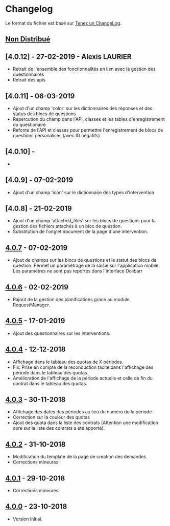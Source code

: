 # Changelog
Le format du fichier est basé sur [Tenez un ChangeLog](http://keepachangelog.com/fr/1.0.0/).

## [Non Distribué]

## [4.0.12] - 27-02-2019 - Alexis LAURIER
- Retrait de l'ensemble des fonctionnalités en lien avec la gestion des questionnaires
- Retrait des apis

## [4.0.11] - 06-03-2019
- Ajout d'un champ 'color' sur les dictionnaires des réponses et des status des blocs de questions
- Répercution du champ dans l'API, classes et les tables d'enregistrement du questionaire
- Refonte de l'API et classes pour permettre l'enregistrement de blocs de questions personalisés (avec ID négatifs)

## [4.0.10] - 
- 

## [4.0.9] - 07-02-2019
- Ajout d'un champ 'icon' sur le dictionnaire des types d'intervention

## [4.0.8] - 21-02-2019
- Ajout d'un champ 'attached_files' sur les blocs de questions pour la gestion des fichiers attachés à un bloc de question.
- Substitution de l'onglet document de la page d'une intervention.

## [4.0.7] - 07-02-2019
- Ajout de champs sur les blocs de questions et le statut des blocs de question. Permet un paramétrage de la saisie sur l'application mobile. Les paramètres ne sont pas reportés dans l'interface Dolibarr

## [4.0.6] - 02-02-2019
- Rajout de la gestion des planifications grace au module RequestManager.

## [4.0.5] - 17-01-2019
- Ajout des questionnaires sur les interventions.

## [4.0.4] - 12-12-2018
- Affichage dans le tableau des quotas de X périodes.
- Fix: Prise en compte de la reconduction tacite dans l'affichage des période dans le tableau des quotas.
- Amélioration de l'affichage de la période actuelle et celle de fin du contrat dans le tableau des quotas.

## [4.0.3] - 30-11-2018
- Affichage des dates des périodes au lieu du numéro de la période
- Correction sur la couleur des quotas
- Ajout des quota dans la liste des contrats (Attention une modification core sur la liste des contrats a été apporté).

## [4.0.2] - 31-10-2018
- Modification du template de la page de creation des demandes
- Corrections mineures.

## [4.0.1] - 29-10-2018
- Corrections mineures.

## [4.0.0] - 23-10-2018
- Version initial.

[Non Distribué]: http://git.open-dsi.fr/dolibarr-extension/extendedintervention/compare/v4.0.7...HEAD
[4.0.7]: http://git.open-dsi.fr/dolibarr-extension/extendedintervention/commits/v4.0.7
[4.0.6]: http://git.open-dsi.fr/dolibarr-extension/extendedintervention/commits/v4.0.6
[4.0.5]: http://git.open-dsi.fr/dolibarr-extension/extendedintervention/commits/v4.0.5
[4.0.4]: http://git.open-dsi.fr/dolibarr-extension/extendedintervention/commits/v4.0.4
[4.0.3]: http://git.open-dsi.fr/dolibarr-extension/extendedintervention/commits/v4.0.3
[4.0.2]: http://git.open-dsi.fr/dolibarr-extension/extendedintervention/commits/v4.0.2
[4.0.1]: http://git.open-dsi.fr/dolibarr-extension/extendedintervention/commits/v4.0.1
[4.0.0]: http://git.open-dsi.fr/dolibarr-extension/extendedintervention/commits/v4.0.0
